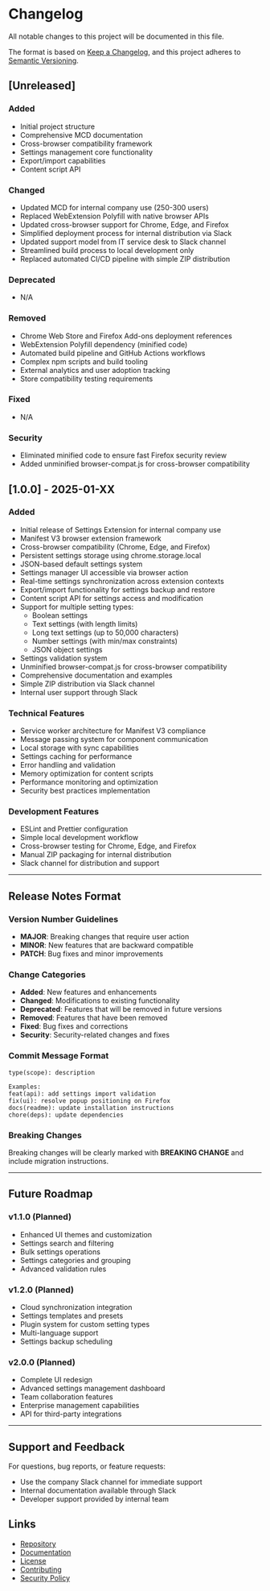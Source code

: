 # Changelog

All notable changes to this project will be documented in this file.

The format is based on [Keep a Changelog](https://keepachangelog.com/en/1.0.0/),
and this project adheres to [Semantic Versioning](https://semver.org/spec/v2.0.0.html).

## [Unreleased]

### Added

- Initial project structure
- Comprehensive MCD documentation
- Cross-browser compatibility framework
- Settings management core functionality
- Export/import capabilities
- Content script API

### Changed

- Updated MCD for internal company use (250-300 users)
- Replaced WebExtension Polyfill with native browser APIs
- Updated cross-browser support for Chrome, Edge, and Firefox
- Simplified deployment process for internal distribution via Slack
- Updated support model from IT service desk to Slack channel
- Streamlined build process to local development only
- Replaced automated CI/CD pipeline with simple ZIP distribution

### Deprecated

- N/A

### Removed

- Chrome Web Store and Firefox Add-ons deployment references
- WebExtension Polyfill dependency (minified code)
- Automated build pipeline and GitHub Actions workflows
- Complex npm scripts and build tooling
- External analytics and user adoption tracking
- Store compatibility testing requirements

### Fixed

- N/A

### Security

- Eliminated minified code to ensure fast Firefox security review
- Added unminified browser-compat.js for cross-browser compatibility

## [1.0.0] - 2025-01-XX

### Added

- Initial release of Settings Extension for internal company use
- Manifest V3 browser extension framework
- Cross-browser compatibility (Chrome, Edge, and Firefox)
- Persistent settings storage using chrome.storage.local
- JSON-based default settings system
- Settings manager UI accessible via browser action
- Real-time settings synchronization across extension contexts
- Export/import functionality for settings backup and restore
- Content script API for settings access and modification
- Support for multiple setting types:
  - Boolean settings
  - Text settings (with length limits)
  - Long text settings (up to 50,000 characters)
  - Number settings (with min/max constraints)
  - JSON object settings
- Settings validation system
- Unminified browser-compat.js for cross-browser compatibility
- Comprehensive documentation and examples
- Simple ZIP distribution via Slack channel
- Internal user support through Slack

### Technical Features

- Service worker architecture for Manifest V3 compliance
- Message passing system for component communication
- Local storage with sync capabilities
- Settings caching for performance
- Error handling and validation
- Memory optimization for content scripts
- Performance monitoring and optimization
- Security best practices implementation

### Development Features

- ESLint and Prettier configuration
- Simple local development workflow
- Cross-browser testing for Chrome, Edge, and Firefox
- Manual ZIP packaging for internal distribution
- Slack channel for distribution and support

---

## Release Notes Format

### Version Number Guidelines

- **MAJOR**: Breaking changes that require user action
- **MINOR**: New features that are backward compatible
- **PATCH**: Bug fixes and minor improvements

### Change Categories

- **Added**: New features and enhancements
- **Changed**: Modifications to existing functionality
- **Deprecated**: Features that will be removed in future versions
- **Removed**: Features that have been removed
- **Fixed**: Bug fixes and corrections
- **Security**: Security-related changes and fixes

### Commit Message Format

```
type(scope): description

Examples:
feat(api): add settings import validation
fix(ui): resolve popup positioning on Firefox
docs(readme): update installation instructions
chore(deps): update dependencies
```

### Breaking Changes

Breaking changes will be clearly marked with **BREAKING CHANGE** and include migration instructions.

---

## Future Roadmap

### v1.1.0 (Planned)

- Enhanced UI themes and customization
- Settings search and filtering
- Bulk settings operations
- Settings categories and grouping
- Advanced validation rules

### v1.2.0 (Planned)

- Cloud synchronization integration
- Settings templates and presets
- Plugin system for custom setting types
- Multi-language support
- Settings backup scheduling

### v2.0.0 (Planned)

- Complete UI redesign
- Advanced settings management dashboard
- Team collaboration features
- Enterprise management capabilities
- API for third-party integrations

---

## Support and Feedback

For questions, bug reports, or feature requests:

- Use the company Slack channel for immediate support
- Internal documentation available through Slack
- Developer support provided by internal team

## Links

- [Repository](https://github.com/yourusername/settings-extension)
- [Documentation](MCD.md)
- [License](LICENSE)
- [Contributing](CONTRIBUTING.md)
- [Security Policy](SECURITY.md)
